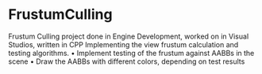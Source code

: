# FrustumCulling
Frustum Culling project done in Engine Development, worked on in Visual Studios, written in CPP
Implementing the view frustum calculation and testing algorithms.
• Implement testing of the frustum against AABBs in the scene
• Draw the AABBs with different colors, depending on test results
